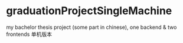 # graduationProjectSingleMachine
my bachelor thesis project (some part in chinese), one backend & two frontends
单机版本
